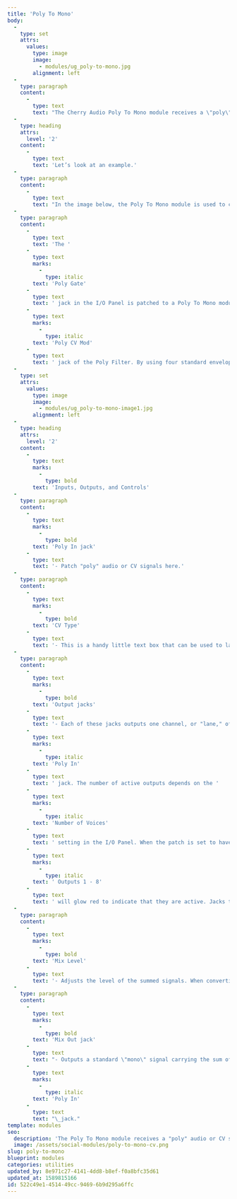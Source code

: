 ```yaml
---
title: 'Poly To Mono'
body:
  -
    type: set
    attrs:
      values:
        type: image
        image:
          - modules/ug_poly-to-mono.jpg
        alignment: left
  -
    type: paragraph
    content:
      -
        type: text
        text: "The Cherry Audio Poly To Mono module receives a \"poly\" audio or CV signal, and outputs its channels, or \"lanes,\" individually and as a summed mono output with level control.\_"
  -
    type: heading
    attrs:
      level: '2'
    content:
      -
        type: text
        text: 'Let’s look at an example.'
  -
    type: paragraph
    content:
      -
        type: text
        text: "In the image below, the Poly To Mono module is used to create a polyphonic patch that has a different filter envelope for each voice.\_"
  -
    type: paragraph
    content:
      -
        type: text
        text: 'The '
      -
        type: text
        marks:
          -
            type: italic
        text: 'Poly Gate'
      -
        type: text
        text: ' jack in the I/O Panel is patched to a Poly To Mono module to separate the gate signals for each of the four active voices. The gate signals are then patched to four envelopes with different settings and converted back to a poly signal using the Mono To Poly module which is patched to the '
      -
        type: text
        marks:
          -
            type: italic
        text: 'Poly CV Mod'
      -
        type: text
        text: ' jack of the Poly Filter. By using four standard envelopes instead of a Poly Envelope Generator, the filter envelope of each voice can be shaped differently which can create interesting variations as the patch is played.'
  -
    type: set
    attrs:
      values:
        type: image
        image:
          - modules/ug_poly-to-mono-image1.jpg
        alignment: left
  -
    type: heading
    attrs:
      level: '2'
    content:
      -
        type: text
        marks:
          -
            type: bold
        text: 'Inputs, Outputs, and Controls'
  -
    type: paragraph
    content:
      -
        type: text
        marks:
          -
            type: bold
        text: 'Poly In jack'
      -
        type: text
        text: '- Patch "poly" audio or CV signals here.'
  -
    type: paragraph
    content:
      -
        type: text
        marks:
          -
            type: bold
        text: 'CV Type'
      -
        type: text
        text: '- This is a handy little text box that can be used to label the module. To change the text, click in the box labeled "Click to enter label" and begin typing.'
  -
    type: paragraph
    content:
      -
        type: text
        marks:
          -
            type: bold
        text: 'Output jacks'
      -
        type: text
        text: '- Each of these jacks outputs one channel, or "lane," of the signal received at the '
      -
        type: text
        marks:
          -
            type: italic
        text: 'Poly In'
      -
        type: text
        text: ' jack. The number of active outputs depends on the '
      -
        type: text
        marks:
          -
            type: italic
        text: 'Number of Voices'
      -
        type: text
        text: ' setting in the I/O Panel. When the patch is set to have eight voices, for example, the LEDs for'
      -
        type: text
        marks:
          -
            type: italic
        text: ' Outputs 1 - 8'
      -
        type: text
        text: ' will glow red to indicate that they are active. Jacks that are not active will not output signal.'
  -
    type: paragraph
    content:
      -
        type: text
        marks:
          -
            type: bold
        text: 'Mix Level'
      -
        type: text
        text: '- Adjusts the level of the summed signals. When converting signals from "poly" to "mono," it’s often necessary to attenuate the output to compensate for the increase in amplitude caused by summing multiple signals.'
  -
    type: paragraph
    content:
      -
        type: text
        marks:
          -
            type: bold
        text: 'Mix Out jack'
      -
        type: text
        text: "- Outputs a standard \"mono\" signal carrying the sum of all signals received by the\_"
      -
        type: text
        marks:
          -
            type: italic
        text: 'Poly In'
      -
        type: text
        text: "\_jack."
template: modules
seo:
  description: 'The Poly To Mono module receives a "poly" audio or CV signal, and outputs its channels, or "lanes," individually and as a summed mono output with level control.'
  image: /assets/social-modules/poly-to-mono-cv.png
slug: poly-to-mono
blueprint: modules
categories: utilities
updated_by: 8e971c27-4141-4dd8-b8ef-f0a8bfc35d61
updated_at: 1589815166
id: 522c49e1-4514-49cc-9469-6b9d295a6ffc
---
```

